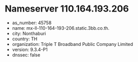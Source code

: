 # Nameserver 110.164.193.206

* as_number: 45758
* name: mx-ll-110-164-193-206.static.3bb.co.th.
* city: Nonthaburi
* country: TH
* organization: Triple T Broadband Public Company Limited
* version: 9.3.4-P1
* dnssec: false
